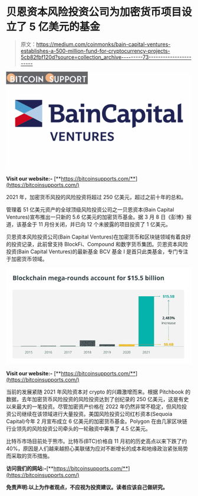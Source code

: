 # 贝恩资本风险投资公司为加密货币项目设立了 5 亿美元的基金

> 原文：<https://medium.com/coinmonks/bain-capital-ventures-establishes-a-500-million-fund-for-cryptocurrency-projects-5cb82fbf120d?source=collection_archive---------73----------------------->

![](img/d7ded9bad6a3fa842b111df4573e00fd.png)

**Visit our website:-** [**https://bitcoinsupports.com/**](https://bitcoinsupports.com/)

2021 年，加密货币风投的风险投资将超过 250 亿美元，超过之前十年的总和。

管理着 51 亿美元资产的全球顶级风险投资公司之一贝恩资本(Bain Capital Ventures)宣布推出一只新的 5.6 亿美元的加密货币基金。据 3 月 8 日《彭博》报道，该基金于 11 月份关闭，并已向 12 个未披露的项目投资了 1 亿美元。

贝恩资本风险投资公司(Bain Capital Ventures)在加密货币和区块链领域有着良好的投资记录，此前曾支持 BlockFi、Compound 和数字货币集团。贝恩资本风险投资(Bain Capital Ventures)的最新基金 BCV 基金 I 是首只此类基金，专门专注于加密货币领域。

![](img/3f933a42b58416048c877e54043e5c7f.png)

**Visit our website:-** [**https://bitcoinsupports.com/**](https://bitcoinsupports.com/)

当前的发展紧随 2021 年风险资本对 crypto 的兴趣激增而来。根据 Pitchbook 的数据，去年加密货币风险投资的风险投资达到了创纪录的 250 亿美元，这是有史以来最大的一笔投资。尽管加密资产价格在 2022 年仍然非常不稳定，但风险投资公司继续在该领域进行大量投资。美国风险投资公司红杉资本(Sequoia Capital)今年 2 月宣布成立 6 亿美元的加密货币基金。Polygon 在由几家区块链行业领先的风险投资公司牵头的一轮融资中筹集了 4.5 亿美元。

比特币市场目前处于熊市。比特币(BTC)价格自 11 月初的历史高点以来下跌了约 40%，原因是人们越来越担心美联储为应对不断增长的成本和地缘政治紧张局势而采取的货币措施。

**访问我们的网站:-**[**https://bitcoinsupports.com/**](https://bitcoinsupports.com/)

**免责声明:以上为作者观点，不应视为投资建议。读者应该自己做研究。**